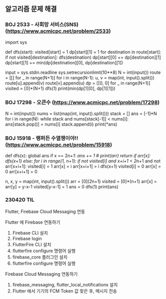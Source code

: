 ## 알고리즘 문제 해결 

### BOJ 2533 - 사회망 서비스(SNS) (https://www.acmicpc.net/problem/2533)

import sys


def dfs(start):
    visited[start] = 1
    dp[start][1] = 1
    for destination in route[start]:
        if not visited[destination]:
            dfs(destination)
            dp[start][0] += dp[destination][1]
            dp[start][1] += min(dp[destination][0], dp[destination][1])


input = sys.stdin.readline
sys.setrecursionlimit(10**8)
N = int(input())
route = [[] for _ in range(N+1)]
for i in range(N-1):
    u, v = map(int, input().split())
    route[u].append(v)
    route[v].append(u)
dp = [[0, 0] for _ in range(N+1)]
visited = [0]*(N+1)
dfs(1)
print(min(dp[1][0], dp[1][1]))

### BOJ 17298 - 오큰수 (https://www.acmicpc.net/problem/17298)

N = int(input())
nums = list(map(int, input().split()))
stack = []
ans = [-1]*N
for i in range(N):
    while stack and nums[stack[-1]] < nums[i]:
        ans[stack.pop()] = nums[i]
    stack.append(i)
print(*ans)

### BOJ 15918 - 랭퍼든 수열쟁이야!! (https://www.acmicpc.net/problem/15918)

def dfs(x):
    global ans
    if x == 2*n+1:
        ans += 1
        # print(arr)
        return
    if arr[x]:
        dfs(x+1)
    else:
        for i in range(1, n+1):
            if not visited[i] and x+i+1 < 2*n+1 and not arr[x+i+1]:
                visited[i] = 1
                arr[x] = i
                arr[x+i+1] = i
                dfs(x+1)
                visited[i] = 0
                arr[x] = 0
                arr[x+i+1] = 0


n, x, y = map(int, input().split())
arr = [0]*(2*n+1)
visited = [0]*(n+1)
arr[x] = arr[y] = y-x-1
visited[y-x-1] = 1
ans = 0
dfs(1)
print(ans)


### 230420 TIL

Flutter, Firebase Cloud Messaging 연동

Flutter 에 Firebase 연동하기
1. Firebase CLI 설치
2. Firebase login
3. FlutterFire CLI 설치
4. flutterfire configure 명령어 실행
5. firebase_core 플러그인 설치
6. flutterfire configure 명령어 실행

Firebase Cloud Messaging 연동하기
1. firebase_messaging, flutter_local_notifications 설치
2. Flutter 에서 기기의 FCM Token 값 찾은 후, 메시지 전송